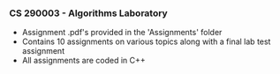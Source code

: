 ### CS 290003 - Algorithms Laboratory

* Assignment .pdf's provided in the 'Assignments' folder
* Contains 10 assignments on various topics along with a final lab test assignment
* All assignments are coded in C++